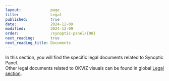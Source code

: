 ```yaml
---
layout:             page
title:              Legal
published:          true
date:               2024-12-09
modified:           2024-12-09
order:              /synoptic-panel/{98}
next_reading:       true
next_reading_title: Documents
---
```


In this section, you will find the specific legal documents related to Synoptic Panel.  
Other legal documents related to OKVIZ visuals can be found in global [Legal section](../legal/index.md). 